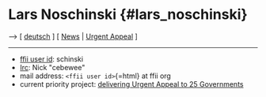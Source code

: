 # Lars Noschinski {#lars_noschinski}

\--\> \[ [ deutsch](LarsNoschinskiDe "wikilink") \] \[ [
News](SwpatcninoEn "wikilink") \| [ Urgent
Appeal](LtrCons0406En "wikilink") \]

------------------------------------------------------------------------

-   [ ffii user id](FfiiUidEn "wikilink"): schinski
-   [ Irc](IrcEn "wikilink"): Nick \"cebewee\"
-   mail address: `<ffii user id>`{=html} at ffii org
-   current priority project: [ delivering Urgent Appeal to 25
    Governments](LtrCons0406En "wikilink")
